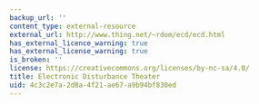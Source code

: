 ```yaml
---
backup_url: ''
content_type: external-resource
external_url: http://www.thing.net/~rdom/ecd/ecd.html
has_external_licence_warning: true
has_external_license_warning: true
is_broken: ''
license: https://creativecommons.org/licenses/by-nc-sa/4.0/
title: Electronic Disturbance Theater
uid: 4c3c2e7a-2d8a-4f21-ae67-a9b94bf830ed
---
```

